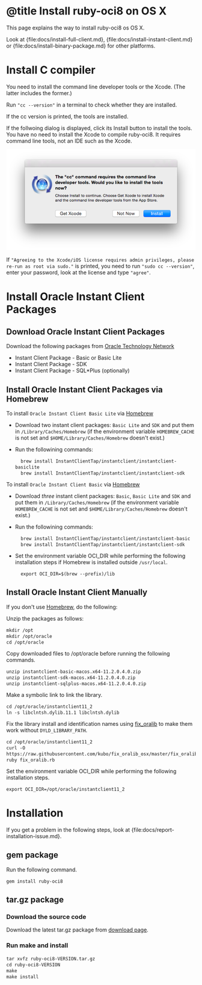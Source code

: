 # @title Install ruby-oci8 on OS X

This page explains the way to install ruby-oci8 os OS X.

Look at {file:docs/install-full-client.md}, {file:docs/install-instant-client.md}
or {file:docs/install-binary-package.md} for other platforms.

Install C compiler
==================

You need to install the command line developer tools or the Xcode.
(The latter includes the former.)

Run `"cc --version"` in a terminal to check whether they are installed.

If the cc version is printed, the tools are installed.

If the follwoing dialog is displayed, click its Install button to
install the tools.
You have no need to install the Xcode to compile ruby-oci8.
It requires command line tools, not an IDE such as the Xcode.

![dialog](osx-install-dev-tools.png)

If `"Agreeing to the Xcode/iOS license requires admin privileges,
please re-run as root via sudo."` is printed, you need to run
`"sudo cc --version"`, enter your password, look at the license
and type `"agree"`.

Install Oracle Instant Client Packages
======================================

Download Oracle Instant Client Packages
--------------------------------

Download the following packages from [Oracle Technology Network][]

* Instant Client Package - Basic or Basic Lite
* Instant Client Package - SDK
* Instant Client Package - SQL*Plus (optionally)

Install Oracle Instant Client Packages via Homebrew
---------------------------------------------------

To install `Oracle Instant Client Basic Lite` via [Homebrew][]

* Download two instant client packages: `Basic Lite` and `SDK` and put them
  in `/Library/Caches/Homebrew` (if the environment variable `HOMEBREW_CACHE`
  is not set and `$HOME/Library/Caches/Homebrew` doesn't exist.)
* Run the followining commands:

        brew install InstantClientTap/instantclient/instantclient-basiclite
        brew install InstantClientTap/instantclient/instantclient-sdk

To install `Oracle Instant Client Basic` via [Homebrew][]

* Download *three* instant client packages: `Basic`, `Basic Lite` and `SDK`
  and put them in `/Library/Caches/Homebrew` (if the environment variable
  `HOMEBREW_CACHE` is not set and `$HOME/Library/Caches/Homebrew` doesn't exist.)
* Run the followining commands:

        brew install InstantClientTap/instantclient/instantclient-basic
        brew install InstantClientTap/instantclient/instantclient-sdk
        
* Set the environment variable OCI_DIR while performing the following installation steps
  if Homebrew is installed outside `/usr/local`.

        export OCI_DIR=$(brew --prefix)/lib

Install Oracle Instant Client Manually
---------------------

If you don't use [Homebrew][], do the following:

Unzip the packages as follows:

    mkdir /opt
    mkdir /opt/oracle
    cd /opt/oracle

Copy downloaded files to /opt/oracle before running the following commands.

    unzip instantclient-basic-macos.x64-11.2.0.4.0.zip
    unzip instantclient-sdk-macos.x64-11.2.0.4.0.zip
    unzip instantclient-sqlplus-macos.x64-11.2.0.4.0.zip

Make a symbolic link to link the library.

    cd /opt/oracle/instantclient11_2
    ln -s libclntsh.dylib.11.1 libclntsh.dylib

Fix the library install and identification names using [fix_oralib][] to make them work
without `DYLD_LIBRARY_PATH`.

    cd /opt/oracle/instantclient11_2
    curl -O https://raw.githubusercontent.com/kubo/fix_oralib_osx/master/fix_oralib.rb
    ruby fix_oralib.rb

Set the environment variable OCI_DIR while performing the following installation steps.

    export OCI_DIR=/opt/oracle/instantclient11_2

Installation
============

If you get a problem in the following steps, look at {file:docs/report-installation-issue.md}.

gem package
-----------

Run the following command.

    gem install ruby-oci8

tar.gz package
--------------

### Download the source code

Download the latest tar.gz package from [download page][].

### Run make and install

    tar xvfz ruby-oci8-VERSION.tar.gz
    cd ruby-oci8-VERSION
    make
    make install

[download page]: https://bintray.com/kubo/generic/ruby-oci8
[Homebrew]: http://brew.sh/
[fix_oralib]: https://github.com/kubo/fix_oralib_osx
[Oracle Technology Network]: http://www.oracle.com/technetwork/topics/intel-macsoft-096467.html
